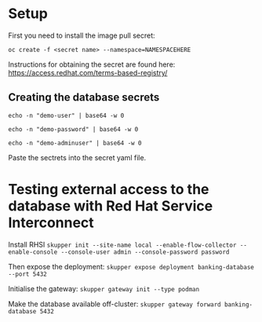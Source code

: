 # Setup
First you need to install the image pull secret:

`
oc create -f <secret name> --namespace=NAMESPACEHERE
`

Instructions for obtaining the secret are found here: https://access.redhat.com/terms-based-registry/

## Creating the database secrets
`echo -n "demo-user" | base64 -w 0`

`echo -n "demo-password" | base64 -w 0`

`echo -n "demo-adminuser" | base64 -w 0`

Paste the sectrets into the secret yaml file.

# Testing external access to the database with Red Hat Service Interconnect

Install RHSI
`
skupper init --site-name local --enable-flow-collector --enable-console --console-user admin --console-password password
`

Then expose the deployment: `skupper expose deployment banking-database --port 5432`

Initialise the gateway: `skupper gateway init --type podman`

Make the database available off-cluster: `skupper gateway forward banking-database 5432`


